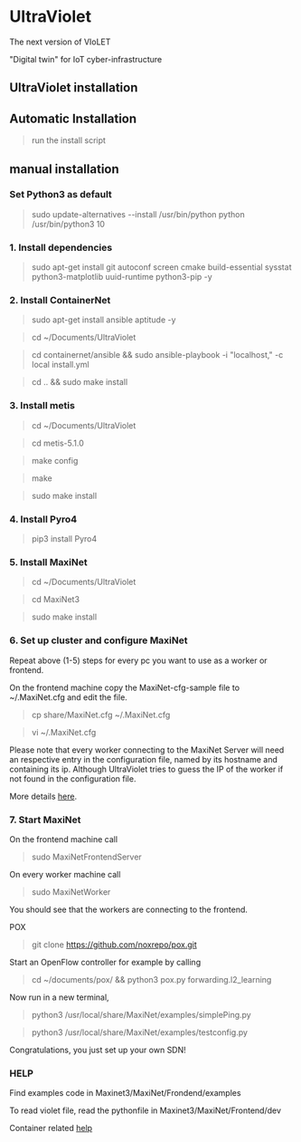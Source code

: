 # UltraViolet
The next version of VIoLET

"Digital twin" for IoT cyber-infrastructure

## UltraViolet installation

## Automatic Installation 
> run the install script


## manual installation 

### Set Python3 as default
> sudo update-alternatives --install /usr/bin/python python /usr/bin/python3 10
### 1. Install dependencies
> sudo apt-get install git autoconf screen cmake build-essential sysstat python3-matplotlib uuid-runtime python3-pip -y

### 2. Install  ContainerNet

> sudo apt-get install ansible aptitude -y

> cd ~/Documents/UltraViolet

> cd containernet/ansible && sudo ansible-playbook -i "localhost," -c local install.yml

> cd .. && sudo make install

### 3. Install metis
> cd ~/Documents/UltraViolet

> cd metis-5.1.0

> make config

> make

> sudo make install

### 4. Install Pyro4
> pip3 install Pyro4

### 5. Install MaxiNet
> cd ~/Documents/UltraViolet

> cd MaxiNet3

> sudo make install

### 6. Set up cluster and configure MaxiNet
Repeat above (1-5) steps for every pc you want to use as a worker or frontend.

On the frontend machine copy the MaxiNet-cfg-sample file to ~/.MaxiNet.cfg and edit the file.
> cp share/MaxiNet.cfg ~/.MaxiNet.cfg

> vi ~/.MaxiNet.cfg

Please note that every worker connecting to the MaxiNet Server will need an respective
entry in the configuration file, named by its hostname and containing its ip.
Although UltraViolet tries to guess the IP of the worker if not found in the
configuration file.

More details [here](./Maxinet3/SetupConfigFile.txt).




### 7. Start MaxiNet
On the frontend machine call
> sudo MaxiNetFrontendServer

On every worker machine call
> sudo MaxiNetWorker

You should see that the workers are connecting to the frontend.

POX
> git clone https://github.com/noxrepo/pox.git

Start an OpenFlow controller for example by calling
> cd ~/documents/pox/ && python3 pox.py forwarding.l2_learning

Now run in a new terminal,
> python3 /usr/local/share/MaxiNet/examples/simplePing.py

> python3 /usr/local/share/MaxiNet/examples/testconfig.py

Congratulations, you just set up your own SDN!


### HELP
Find examples code in Maxinet3/MaxiNet/Frondend/examples

To read violet file, read the pythonfile in Maxinet3/MaxiNet/Frontend/dev

Container related [help](./help1.md)
